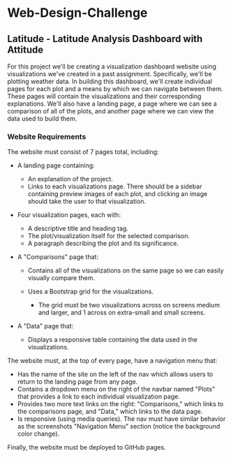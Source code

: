# Web-Design-Challenge

## Latitude - Latitude Analysis Dashboard with Attitude
For this project we'll be creating a visualization dashboard website using visualizations we've created in a past assignment. Specifically, we'll be plotting weather data.
In building this dashboard, we'll create individual pages for each plot and a means by which we can navigate between them. These pages will contain the visualizations and their corresponding explanations. We'll also have a landing page, a page where we can see a comparison of all of the plots, and another page where we can view the data used to build them.

### Website Requirements
The website must consist of 7 pages total, including:

- A landing page containing:

  - An explanation of the project.
  - Links to each visualizations page. There should be a sidebar containing preview images of each plot, and clicking an image should take the user to that visualization.


- Four visualization pages, each with:

  - A descriptive title and heading tag.
  - The plot/visualization itself for the selected comparison.
  - A paragraph describing the plot and its significance.


- A "Comparisons" page that:

  - Contains all of the visualizations on the same page so we can easily visually compare them.
  - Uses a Bootstrap grid for the visualizations.

    - The grid must be two visualizations across on screens medium and larger, and 1 across on extra-small and small screens.




- A "Data" page that:

  - Displays a responsive table containing the data used in the visualizations.

 




The website must, at the top of every page, have a navigation menu that:

- Has the name of the site on the left of the nav which allows users to return to the landing page from any page.
- Contains a dropdown menu on the right of the navbar named "Plots" that provides a link to each individual visualization page.
- Provides two more text links on the right: "Comparisons," which links to the comparisons page, and "Data," which links to the data page.
- Is responsive (using media queries). The nav must have similar behavior as the screenshots "Navigation Menu" section (notice the background color change).

Finally, the website must be deployed to GitHub pages.
